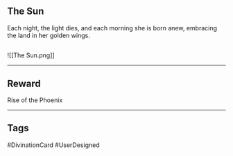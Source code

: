 ## The Sun
Each night, the light dies, and each morning she is born anew, embracing the land in her golden wings.
## 
![[The Sun.png]]

---
## Reward
Rise of the Phoenix

---
## Tags
#DivinationCard
#UserDesigned 